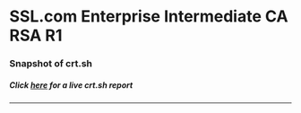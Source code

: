 # SSL.com Enterprise Intermediate CA RSA R1
### Snapshot of crt.sh
##### Click [here](https://crt.sh/?q=F1A8595E7C670289502FC676C26F1B564E316FC4C0F5D23975557BD7B5330532) for a live crt.sh report

---
